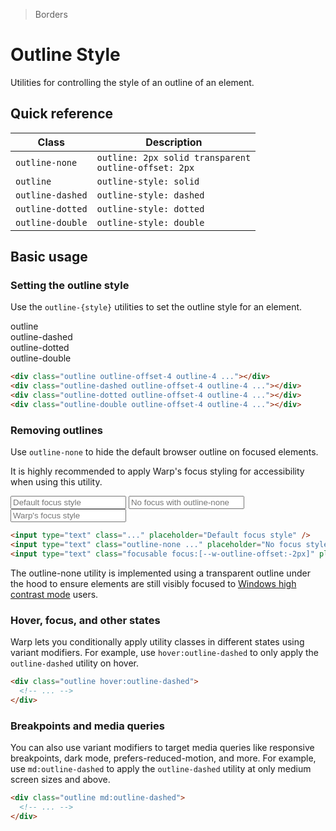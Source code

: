 > Borders

# Outline Style

Utilities for controlling the style of an outline of an element.

## Quick reference

| Class             | Description                                                 |
|-------------------|-------------------------------------------------------------|
| `outline-none`    | `outline: 2px solid transparent`<br/>`outline-offset: 2px`  |
| `outline`         | `outline-style: solid`                                      |
| `outline-dashed`  | `outline-style: dashed`                                     |
| `outline-dotted`  | `outline-style: dotted`                                     |
| `outline-double`  | `outline-style: double`                                     |

## Basic usage

### Setting the outline style
Use the `outline-{style}` utilities to set the outline style for an element.

<container>
  <div class="grid grid-cols-4 gap-16 pb-16 justify-items-center">
    <div>outline</div>
    <div>outline-dashed</div>
    <div>outline-dotted</div>
    <div>outline-double</div>
    <div class="pd-bg-violet-100 h-80 w-80 rounded-4 outline outline-offset-4 outline-4 outline-[--w-s-color-border-focused]"></div>
    <div class="pd-bg-violet-100 h-80 w-80 rounded-4 outline-dashed outline-offset-4 outline-4 outline-[--w-s-color-border-focused]"></div>
    <div class="pd-bg-violet-100 h-80 w-80 rounded-4 outline-dotted outline-offset-4 outline-4 outline-[--w-s-color-border-focused]"></div>
    <div class="pd-bg-violet-100 h-80 w-80 rounded-4 outline-double outline-offset-4 outline-4 outline-[--w-s-color-border-focused]"></div>
  </div>
</container>

```html
<div class="outline outline-offset-4 outline-4 ..."></div>
<div class="outline-dashed outline-offset-4 outline-4 ..."></div>
<div class="outline-dotted outline-offset-4 outline-4 ..."></div>
<div class="outline-double outline-offset-4 outline-4 ..."></div>
```

### Removing outlines
Use `outline-none` to hide the default browser outline on focused elements.

It is highly recommended to apply Warp's focus styling for accessibility when using this utility.

<container>
  <div class="flex flex-col sm:flex-row items-center justify-center gap-x-16 gap-y-8 px-0 sm:px-10 font-mono font-bold">
    <input type="text" class="focus:outline s-bg s-border rounded border border-solid py-4 px-6 w-full" placeholder="Default focus style" />
    <input type="text" class="outline-none s-bg s-border rounded border border-solid py-4 px-6 w-full" placeholder="No focus with outline-none" />
    <input type="text" class="focusable focus:[--w-outline-offset:-2px] s-bg s-border rounded border border-solid py-4 px-6 w-full" placeholder="Warp's focus style" />
  </div>
</container>

```html
<input type="text" class="..." placeholder="Default focus style" />
<input type="text" class="outline-none ..." placeholder="No focus style with outline-none" />
<input type="text" class="focusable focus:[--w-outline-offset:-2px]" placeholder="Warp-s focus style" />
```

The outline-none utility is implemented using a transparent outline under the hood to ensure elements are still visibly focused to [Windows high contrast mode](https://blogs.windows.com/msedgedev/2020/09/17/styling-for-windows-high-contrast-with-new-standards-for-forced-colors/) users.

### Hover, focus, and other states
Warp lets you conditionally apply utility classes in different states using variant modifiers. For example, use `hover:outline-dashed` to only apply the `outline-dashed` utility on hover.

```html
<div class="outline hover:outline-dashed">
  <!-- ... -->
</div>
```

### Breakpoints and media queries
You can also use variant modifiers to target media queries like responsive breakpoints, dark mode, prefers-reduced-motion, and more. For example, use `md:outline-dashed` to apply the `outline-dashed` utility at only medium screen sizes and above.

```html
<div class="outline md:outline-dashed">
  <!-- ... -->
</div>
```
